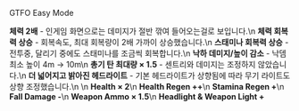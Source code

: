 GTFO Easy Mode

**체력 2배** - 인게임 화면으로는 데미지가 절반 깎여 들어오는걸로 보입니다.\n
**체력 회복력 상승** - 회복속도, 최대 회복량이 2배 가까이 상승했습니다.\n
**스태미나 회복력 상승** - 전투중, 달리기 중에도 스태미나를 조금씩 회복합니다.\n
**낙하 데미지/높이 감소** - 낙뎀 최소 높이 4m -> 10m\n
**총기 탄 최대량 × 1.5** - 센트리와 데미지는 조정하지 않았습니다.\n
**더 넓어지고 밝아진 헤드라이트** - 기본 헤드라이트가 상향됨에 따라 무기 라이트도 상향 조정했습니다.\n
\n
**Health × 2**\n
**Health Regen ++**\n
**Stamina Regen +**\n
**Fall Damage -**\n
**Weapon Ammo × 1.5**\n
**Headlight & Weapon Light +**